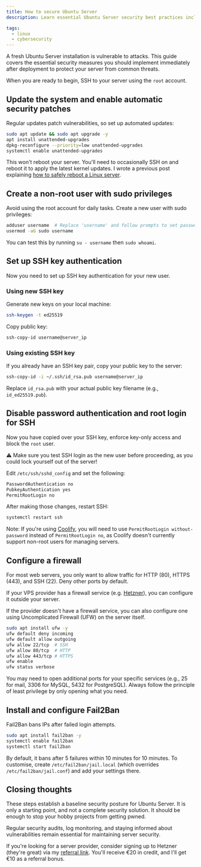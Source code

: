 ```yaml
---
title: How to secure Ubuntu Server
description: Learn essential Ubuntu Server security best practices including SSH hardening, firewall configuration, automated updates, and Fail2Ban setup. Step-by-step guide to protect your Linux server from security threats.

tags:
  - linux
  - cybersecurity
---
```


A fresh Ubuntu Server installation is vulnerable to attacks. This guide covers the essential security measures you should implement immediately after deployment to protect your server from common threats.

When you are ready to begin, SSH to your server using the `root` account.

## Update the system and enable automatic security patches

Regular updates patch vulnerabilities, so set up automated updates:

```bash
sudo apt update && sudo apt upgrade -y
apt install unattended-upgrades
dpkg-reconfigure --priority=low unattended-upgrades
systemctl enable unattended-upgrades
```

This won't reboot your server. You'll need to occasionally SSH on and reboot it to apply the latest kernel updates. I wrote a previous post explaining [how to safely reboot a Linux server](/how-to-reboot-a-linux-server).

## Create a non-root user with sudo privileges

Avoid using the root account for daily tasks. Create a new user with sudo privileges:

```bash
adduser username  # Replace 'username' and follow prompts to set password
usermod -aG sudo username
```

You can test this by running `su - username` then `sudo whoami`.

## Set up SSH key authentication

Now you need to set up SSH key authentication for your new user.

### Using new SSH key

Generate new keys on your local machine:

```bash
ssh-keygen -t ed25519
```

Copy public key:

```bash
ssh-copy-id username@server_ip
```

### Using existing SSH key

If you already have an SSH key pair, copy your public key to the server:

```bash
ssh-copy-id -i ~/.ssh/id_rsa.pub username@server_ip
```

Replace `id_rsa.pub` with your actual public key filename (e.g., `id_ed25519.pub`).

## Disable password authentication and root login for SSH

Now you have copied over your SSH key, enforce key-only access and block the `root` user.

⚠️ Make sure you test SSH login as the new user before proceeding, as you could lock yourself out of the server!

Edit `/etc/ssh/sshd_config` and set the following:

```bash
PasswordAuthentication no
PubkeyAuthentication yes
PermitRootLogin no
```

After making those changes, restart SSH:

```bash
systemctl restart ssh
```

Note: If you're using [Coolify](https://coolify.io/?ref=inkyvoxel.com), you will need to use `PermitRootLogin without-password` instead of `PermitRootLogin no`, as Coolify doesn't currently support non-root users for managing servers.

## Configure a firewall

For most web servers, you only want to allow traffic for HTTP (80), HTTPS (443), and SSH (22). Deny other ports by default.

If your VPS provider has a firewall service (e.g. [Hetzner](https://docs.hetzner.com/cloud/firewalls/getting-started/creating-a-firewall/?ref=inkyvoxel.com)), you can configure it outside your server.

If the provider doesn't have a firewall service, you can also configure one using Uncomplicated Firewall (UFW) on the server itself.

```bash
sudo apt install ufw -y
ufw default deny incoming
ufw default allow outgoing
ufw allow 22/tcp  # SSH
ufw allow 80/tcp  # HTTP
ufw allow 443/tcp # HTTPS
ufw enable
ufw status verbose
```

You may need to open additional ports for your specific services (e.g., 25 for mail, 3306 for MySQL, 5432 for PostgreSQL). Always follow the principle of least privilege by only opening what you need.

## Install and configure Fail2Ban

Fail2Ban bans IPs after failed login attempts.

```bash
sudo apt install fail2ban -y
systemctl enable fail2ban
systemctl start fail2ban
```

By default, it bans after 5 failures within 10 minutes for 10 minutes. To customise, create `/etc/fail2ban/jail.local` (which overrides `/etc/fail2ban/jail.conf`) and add your settings there.

## Closing thoughts

These steps establish a baseline security posture for Ubuntu Server. It is only a starting point, and not a complete security solution. It should be enough to stop your hobby projects from getting pwned.

Regular security audits, log monitoring, and staying informed about vulnerabilities remain essential for maintaining server security.

If you're looking for a server provider, consider signing up to Hetzner (they're great) via my [referral link](https://hetzner.cloud/?ref=zQMVsmYxZm7B). You'll receive €20 in credit, and I'll get €10 as a referral bonus.
